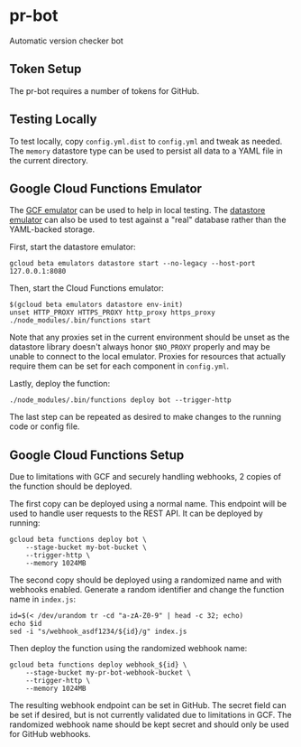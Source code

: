 # pr-bot
Automatic version checker bot

Token Setup
-----------

The pr-bot requires a number of tokens for GitHub. 

Testing Locally
---------------

To test locally, copy `config.yml.dist` to `config.yml` and tweak as needed. The
`memory` datastore type can be used to persist all data to a YAML file in the
current directory.

Google Cloud Functions Emulator
-------------------------------

The [GCF emulator][1] can be used to help in local testing. The 
[datastore emulator][2] can also be used to test against a "real" database
rather than the YAML-backed storage.

First, start the datastore emulator:
```
gcloud beta emulators datastore start --no-legacy --host-port 127.0.0.1:8080
```

Then, start the Cloud Functions emulator:
```
$(gcloud beta emulators datastore env-init)
unset HTTP_PROXY HTTPS_PROXY http_proxy https_proxy
./node_modules/.bin/functions start
```

Note that any proxies set in the current environment should be unset as the
datastore library doesn't always honor `$NO_PROXY` properly and may be unable
to connect to the local emulator. Proxies for resources that actually require
them can be set for each component in `config.yml`.

Lastly, deploy the function:
```
./node_modules/.bin/functions deploy bot --trigger-http
```

The last step can be repeated as desired to make changes to the running code or
config file.

Google Cloud Functions Setup
----------------------------

Due to limitations with GCF and securely handling webhooks, 2 copies of the
function should be deployed.

The first copy can be deployed using a normal name. This endpoint will be used
to handle user requests to the REST API. It can be deployed by running:

```
gcloud beta functions deploy bot \
    --stage-bucket my-bot-bucket \
    --trigger-http \
    --memory 1024MB
```

The second copy should be deployed using a randomized name and with webhooks
enabled. Generate a random identifier and change the function name in
`index.js`:

```
id=$(< /dev/urandom tr -cd "a-zA-Z0-9" | head -c 32; echo)
echo $id
sed -i "s/webhook_asdf1234/${id}/g" index.js
```

Then deploy the function using the randomized webhook name:

```
gcloud beta functions deploy webhook_${id} \
    --stage-bucket my-pr-bot-webhook-bucket \
    --trigger-http \
    --memory 1024MB
```

The resulting webhook endpoint can be set in GitHub. The secret field can be set
if desired, but is not currently validated due to limitations in GCF. The
randomized webhook name should be kept secret and should only be used for GitHub
webhooks.

[1]: https://cloud.google.com/functions/docs/emulator
[2]: https://cloud.google.com/datastore/docs/tools/datastore-emulator
